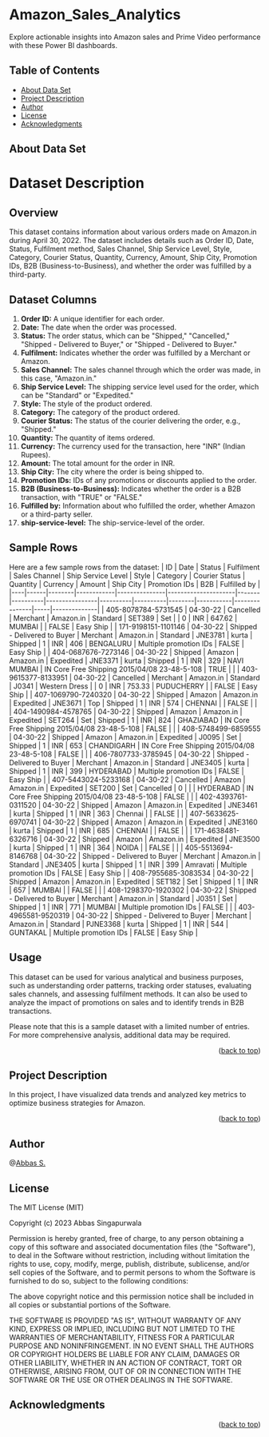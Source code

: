 <a name="readme-top"></a>

# Amazon_Sales_Analytics
Explore actionable insights into Amazon sales and Prime Video performance with these Power BI dashboards. 

## Table of Contents
- [About Data Set](#about-data-set)
- [Project Description](#project-description)
- [Author](#author)
- [License](#license)
- [Acknowledgments](#acknowledgments)

## About Data Set
# Dataset Description

## Overview
This dataset contains information about various orders made on Amazon.in during April 30, 2022. The dataset includes details such as Order ID, Date, Status, Fulfilment method, Sales Channel, Ship Service Level, Style, Category, Courier Status, Quantity, Currency, Amount, Ship City, Promotion IDs, B2B (Business-to-Business), and whether the order was fulfilled by a third-party.

## Dataset Columns
1. **Order ID:** A unique identifier for each order.
2. **Date:** The date when the order was processed.
3. **Status:** The order status, which can be "Shipped," "Cancelled," "Shipped - Delivered to Buyer," or "Shipped - Delivered to Buyer."
4. **Fulfilment:** Indicates whether the order was fulfilled by a Merchant or Amazon.
5. **Sales Channel:** The sales channel through which the order was made, in this case, "Amazon.in."
6. **Ship Service Level:** The shipping service level used for the order, which can be "Standard" or "Expedited."
7. **Style:** The style of the product ordered.
8. **Category:** The category of the product ordered.
9. **Courier Status:** The status of the courier delivering the order, e.g., "Shipped."
10. **Quantity:** The quantity of items ordered.
11. **Currency:** The currency used for the transaction, here "INR" (Indian Rupees).
12. **Amount:** The total amount for the order in INR.
13. **Ship City:** The city where the order is being shipped to.
14. **Promotion IDs:** IDs of any promotions or discounts applied to the order.
15. **B2B (Business-to-Business):** Indicates whether the order is a B2B transaction, with "TRUE" or "FALSE."
16. **Fulfilled by:** Information about who fulfilled the order, whether Amazon or a third-party seller.
17. **ship-service-level:** The ship-service-level of the order.

## Sample Rows
Here are a few sample rows from the dataset:
| ID | Date | Status | Fulfilment | Sales Channel | Ship Service Level | Style | Category | Courier Status | Quantity | Currency | Amount | Ship City | Promotion IDs | B2B | Fulfilled by |
|----|------|--------|------------|---------------|---------------------|-------|----------|----------------|----------|----------|--------|-----------|---------------|-----|--------------|
| 405-8078784-5731545 | 04-30-22 | Cancelled | Merchant | Amazon.in | Standard | SET389 | Set | | 0 | INR | 647.62 | MUMBAI | | FALSE | Easy Ship |
| 171-9198151-1101146 | 04-30-22 | Shipped - Delivered to Buyer | Merchant | Amazon.in | Standard | JNE3781 | kurta | Shipped | 1 | INR | 406 | BENGALURU | Multiple promotion IDs | FALSE | Easy Ship |
| 404-0687676-7273146 | 04-30-22 | Shipped | Amazon | Amazon.in | Expedited | JNE3371 | kurta | Shipped | 1 | INR | 329 | NAVI MUMBAI | IN Core Free Shipping 2015/04/08 23-48-5-108 | TRUE | |
| 403-9615377-8133951 | 04-30-22 | Cancelled | Merchant | Amazon.in | Standard | J0341 | Western Dress | | 0 | INR | 753.33 | PUDUCHERRY | | FALSE | Easy Ship |
| 407-1069790-7240320 | 04-30-22 | Shipped | Amazon | Amazon.in | Expedited | JNE3671 | Top | Shipped | 1 | INR | 574 | CHENNAI | | FALSE | |
| 404-1490984-4578765 | 04-30-22 | Shipped | Amazon | Amazon.in | Expedited | SET264 | Set | Shipped | 1 | INR | 824 | GHAZIABAD | IN Core Free Shipping 2015/04/08 23-48-5-108 | FALSE | |
| 408-5748499-6859555 | 04-30-22 | Shipped | Amazon | Amazon.in | Expedited | J0095 | Set | Shipped | 1 | INR | 653 | CHANDIGARH | IN Core Free Shipping 2015/04/08 23-48-5-108 | FALSE | |
| 406-7807733-3785945 | 04-30-22 | Shipped - Delivered to Buyer | Merchant | Amazon.in | Standard | JNE3405 | kurta | Shipped | 1 | INR | 399 | HYDERABAD | Multiple promotion IDs | FALSE | Easy Ship |
| 407-5443024-5233168 | 04-30-22 | Cancelled | Amazon | Amazon.in | Expedited | SET200 | Set | Cancelled | 0 | | | HYDERABAD | IN Core Free Shipping 2015/04/08 23-48-5-108 | FALSE | |
| 402-4393761-0311520 | 04-30-22 | Shipped | Amazon | Amazon.in | Expedited | JNE3461 | kurta | Shipped | 1 | INR | 363 | Chennai | | FALSE | |
| 407-5633625-6970741 | 04-30-22 | Shipped | Amazon | Amazon.in | Expedited | JNE3160 | kurta | Shipped | 1 | INR | 685 | CHENNAI | | FALSE | |
| 171-4638481-6326716 | 04-30-22 | Shipped | Amazon | Amazon.in | Expedited | JNE3500 | kurta | Shipped | 1 | INR | 364 | NOIDA | | FALSE | |
| 405-5513694-8146768 | 04-30-22 | Shipped - Delivered to Buyer | Merchant | Amazon.in | Standard | JNE3405 | kurta | Shipped | 1 | INR | 399 | Amravati | Multiple promotion IDs | FALSE | Easy Ship |
| 408-7955685-3083534 | 04-30-22 | Shipped | Amazon | Amazon.in | Expedited | SET182 | Set | Shipped | 1 | INR | 657 | MUMBAI | | FALSE | |
| 408-1298370-1920302 | 04-30-22 | Shipped - Delivered to Buyer | Merchant | Amazon.in | Standard | J0351 | Set | Shipped | 1 | INR | 771 | MUMBAI | Multiple promotion IDs | FALSE | |
| 403-4965581-9520319 | 04-30-22 | Shipped - Delivered to Buyer | Merchant | Amazon.in | Standard | PJNE3368 | kurta | Shipped | 1 | INR | 544 | GUNTAKAL | Multiple promotion IDs | FALSE | Easy Ship |



## Usage
This dataset can be used for various analytical and business purposes, such as understanding order patterns, tracking order statuses, evaluating sales channels, and assessing fulfilment methods. It can also be used to analyze the impact of promotions on sales and to identify trends in B2B transactions.

Please note that this is a sample dataset with a limited number of entries. For more comprehensive analysis, additional data may be required.

<p align="right">(<a href="#readme-top">back to top</a>)</p>

## Project Description
In this project, I have visualized data trends and analyzed key metrics to optimize business strategies for Amazon.

<p align="right">(<a href="#readme-top">back to top</a>)</p>

## Author
 @[Abbas S.](https://github.com/clkride)

## License
The MIT License (MIT)

Copyright (c) 2023 Abbas Singapurwala

Permission is hereby granted, free of charge, to any person obtaining
a copy of this software and associated documentation files (the
"Software"), to deal in the Software without restriction, including
without limitation the rights to use, copy, modify, merge, publish,
distribute, sublicense, and/or sell copies of the Software, and to
permit persons to whom the Software is furnished to do so, subject to
the following conditions:

The above copyright notice and this permission notice shall be
included in all copies or substantial portions of the Software.

THE SOFTWARE IS PROVIDED "AS IS", WITHOUT WARRANTY OF ANY KIND,
EXPRESS OR IMPLIED, INCLUDING BUT NOT LIMITED TO THE WARRANTIES OF
MERCHANTABILITY, FITNESS FOR A PARTICULAR PURPOSE AND
NONINFRINGEMENT. IN NO EVENT SHALL THE AUTHORS OR COPYRIGHT HOLDERS BE
LIABLE FOR ANY CLAIM, DAMAGES OR OTHER LIABILITY, WHETHER IN AN ACTION
OF CONTRACT, TORT OR OTHERWISE, ARISING FROM, OUT OF OR IN CONNECTION
WITH THE SOFTWARE OR THE USE OR OTHER DEALINGS IN THE SOFTWARE.

## Acknowledgments

<p align="right">(<a href="#readme-top">back to top</a>)</p>

